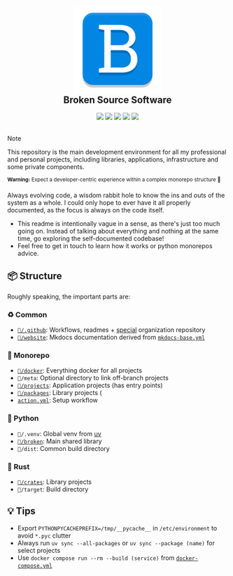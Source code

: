 <div align="center">
  <a href="https://brokensrc.dev"><img src="https://raw.githubusercontent.com/BrokenSource/BrokenSource/main/broken/resources/images/logo.png" width="200"></a>
  <h2 style="margin-top: 0">Broken Source Software</h2>
  <a href="https://pypi.org/project/broken-source/"><img src="https://img.shields.io/pypi/v/broken-source?label=PyPI&color=blue"></a>
  <a href="https://pypi.org/project/broken-source/"><img src="https://img.shields.io/pypi/dw/broken-source?label=Installs&color=blue"></a>
  <a href="https://github.com/BrokenSource/BrokenSource"><img src="https://img.shields.io/github/v/tag/BrokenSource/BrokenSource?label=GitHub&color=orange"></a>
  <a href="https://github.com/BrokenSource/BrokenSource/stargazers"><img src="https://img.shields.io/github/stars/BrokenSource/BrokenSource?label=Stars&style=flat&color=orange"></a>
  <a href="https://discord.gg/KjqvcYwRHm"><img src="https://img.shields.io/discord/1184696441298485370?label=Discord&style=flat&color=purple"></a>
</div>

<br>

> [!NOTE]
> This repository is the main development environment for all my professional and personal projects, including libraries, applications, infrastructure and some private components.
>
> <sup><b>Warning:</b> Expect a developer-centric experience within a complex monorepo structure 🙂</sup>

Always evolving code, a wisdom rabbit hole to know the ins and outs of the system as a whole. I could only hope to ever have it all properly documented, as the focus is always on the code itself.

- This readme is intentionally vague in a sense, as there's just too much going on. Instead of talking about everything and nothing at the same time, go exploring the self-documented codebase!
- Feel free to get in touch to learn how it works or python monorepos advice.


## 📦 Structure

Roughly speaking, the important parts are:

### ♻️ Common

- [`📁/.github`](../.github): Workflows, readmes + [special](https://github.com/BrokenSource/.github) organization repository
- [`📁/website`](../website): Mkdocs documentation derived from [`mkdocs-base.yml`](../mkdocs-base.yml)

### 🗿 Monorepo

- [`📁/docker`](../docker): Everything docker for all projects
- `📁/meta`: Optional directory to link off-branch projects
- [`📁/projects`](../projects): Application projects (has entry points)
- [`📁/packages`](../packages): Library projects (
- [`action.yml`](../action.yml): Setup workflow

### 🐍 Python

- `📁/.venv`: Global venv from [uv](https://github.com/astral-sh/uv)
- [`📁/broken`](../broken): Main shared library
- `📁/dist`: Common build directory

### 🦀 Rust

- [`📁/crates`](../crates): Library projects
- `📁/target`: Build directory


## 💡 Tips

- Export `PYTHONPYCACHEPREFIX=/tmp/__pycache__` in `/etc/environment` to avoid `*.pyc` clutter
- Always run `uv sync --all-packages` or `uv sync --package (name)` for select projects
- Use `docker compose run --rm --build (service)` from [`docker-compose.yml`](../docker-compose.yml)
